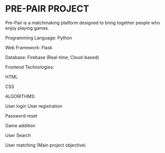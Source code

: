 # PRE-PAIR PROJECT
  Pre-Pair is a matchmaking platform designed to bring together people who enjoy playing games.

Programming Language: Python

Web Framework: Flask

Database: Firebase (Real-time, Cloud-based)

Frontend Technologies:

HTML

CSS

ALGORITHMS:

User login
User registration

Password reset

Game addition

User Search

User matching (Main project objective)

